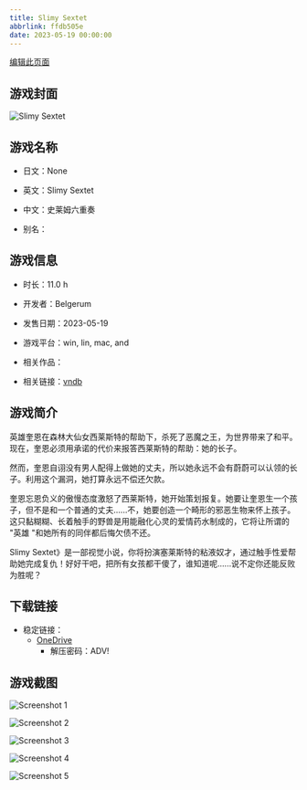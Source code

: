 ```yaml
---
title: Slimy Sextet
abbrlink: ffdb505e
date: 2023-05-19 00:00:00
---
```

[编辑此页面](https://github.com/ACG-3/ADV3-source/blob/main/source/_posts/games/Slimy%20Sextet.md)

## 游戏封面

![Slimy Sextet](https://pan.timero.xyz/onedrive/img_lib_001/Slimy%20Sextet_cover.avif)


## 游戏名称

- 日文：None
- 英文：Slimy Sextet
- 中文：史莱姆六重奏

- 别名：


## 游戏信息

- 时长：11.0 h
- 开发者：Belgerum
- 发售日期：2023-05-19
- 游戏平台：win, lin, mac, and
- 相关作品：

- 相关链接：[vndb](https://vndb.org/v31361)


## 游戏简介

英雄奎恩在森林大仙女西莱斯特的帮助下，杀死了恶魔之王，为世界带来了和平。现在，奎恩必须用承诺的代价来报答西莱斯特的帮助：她的长子。

然而，奎恩自诩没有男人配得上做她的丈夫，所以她永远不会有蔚蔚可以认领的长子。利用这个漏洞，她打算永远不偿还欠款。

奎恩忘恩负义的傲慢态度激怒了西莱斯特，她开始策划报复。她要让奎恩生一个孩子，但不是和一个普通的丈夫......不，她要创造一个畸形的邪恶生物来怀上孩子。这只黏糊糊、长着触手的野兽是用能融化心灵的爱情药水制成的，它将让所谓的 "英雄 "和她所有的同伴都后悔欠债不还。

Slimy Sextet》是一部视觉小说，你将扮演塞莱斯特的粘液奴才，通过触手性爱帮助她完成复仇！好好干吧，把所有女孩都干傻了，谁知道呢......说不定你还能反败为胜呢？




## 下载链接

- 稳定链接：
    - [OneDrive](https://pan.timero.xyz/onedrive/adv_lib_001/Slimy%20Sextet)
        - 解压密码：ADV!



## 游戏截图


![Screenshot 1](https://pan.timero.xyz/onedrive/img_lib_001/Slimy%20Sextet_Screenshot_1.avif)

![Screenshot 2](https://pan.timero.xyz/onedrive/img_lib_001/Slimy%20Sextet_Screenshot_2.avif)

![Screenshot 3](https://pan.timero.xyz/onedrive/img_lib_001/Slimy%20Sextet_Screenshot_3.avif)

![Screenshot 4](https://pan.timero.xyz/onedrive/img_lib_001/Slimy%20Sextet_Screenshot_4.avif)

![Screenshot 5](https://pan.timero.xyz/onedrive/img_lib_001/Slimy%20Sextet_Screenshot_5.avif)


